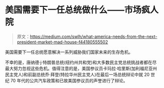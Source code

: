 # 美国需要下一任总统做什么——市场疯人院

> 原文：<https://medium.com/swlh/what-america-needs-from-the-next-president-market-mad-house-f44180555502>

美国需要下一任总统愿意解决一系列威胁我们国家未来的生存危机。

不幸的是，唐纳德·j·特朗普总统(纽约州共和党)和大多数民主党总统挑战者都在尽最大努力忽视这些危机。值得注意的是，美国参议员卡玛拉·哈里斯(加利福尼亚州民主党人)和前副总统乔·拜登(特拉华州民主党人)在最后一场总统辩论中就 20 世纪 70 年代的公共汽车政策和已故美国参议员的声誉进行了辩论。